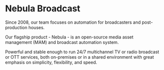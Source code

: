 Nebula Broadcast
================

Since 2008, our team focuses on automation for broadcasters and post-production houses.

Our flagship product - Nebula - is an open-source media asset management (MAM) and broadcast automation system.

Powerful and stable enough to run 24/7 multichannel TV or radio broadcast or OTT services, 
both on-premises or in a shared environment with great emphasis on simplicity, flexibility, and speed.
